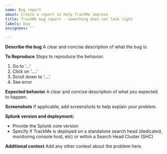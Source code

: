 ```yaml
---
name: Bug report
about: Create a report to help TrackMe improve
title: TrackMe bug report - something does not look right
labels: bug
assignees: ''

---
```


**Describe the bug**
A clear and concise description of what the bug is.

**To Reproduce**
Steps to reproduce the behavior:
1. Go to '...'
2. Click on '....'
3. Scroll down to '....'
4. See error

**Expected behavior**
A clear and concise description of what you expected to happen.

**Screenshots**
If applicable, add screenshots to help explain your problem.

**Splunk version and deployment:**
- Provide the Splunk core version
- Specify if TrackMe is deployed on a standalone search head (dedicated, monitoring console host, etc) or within a Search Head Cluster (SHC)

**Additional context**
Add any other context about the problem here.
